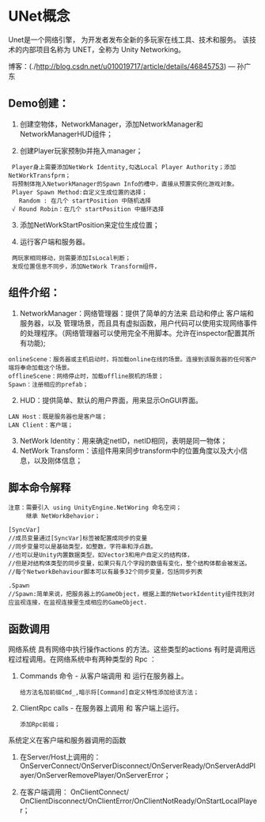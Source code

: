 # UNet概念
 Unet是一个网络引擎， 为开发者发布全新的多玩家在线工具、技术和服务。
 该技术的内部项目名称为 UNET，全称为 Unity Networking。

 博客：(./http://blog.csdn.net/u010019717/article/details/46845753) — 孙广东

 ## Demo创建：
   1. 创建空物体，NetworkManager，添加NetworkManager和NetworkManagerHUD组件；

   2. 创建Player玩家预制b并拖入manager；

     Player身上需要添加NetWork Identity,勾选Local Player Authority；添加NetWorkTransfprm；
     将预制体拖入NetworkManager的Spawn Info的槽中，直接从预置实例化游戏对象。
     Player Spawn Method:自定义生成位置的选择；
       Random : 在几个 startPosition 中随机选择
     √ Round Robin：在几个 startPosition 中循环选择

   3. 添加NetWorkStartPosition来定位生成位置；

   4. 运行客户端和服务器。

     两玩家相同移动，则需要添加IsLocal判断；
     发现位置信息不同步，添加NetWork Transform组件，


## 组件介绍：
  1. NetworkManager：网络管理器：提供了简单的方法来  启动和停止  客户端和服务器，以及 管理场景，而且具有虚拟函数，用户代码可以使用实现网络事件的处理程序。（网络管理器可以使用完全不用脚本。允许在inspector配置其所有功能);
 
    onlineScene：服务器或主机启动时，将加载online在线的场景。连接到该服务器的任何客户端将奉命加载这个场景。
    offlineScene：网络停止时，加载offline脱机的场景；
    Spawn：注册相应的prefab；
    
  2. HUD：提供简单、默认的用户界面，用来显示OnGUI界面。

    LAN Host：既是服务器也是客户端； 
    LAN Client：客户端；
  3. NetWork Identity：用来确定netID，netID相同，表明是同一物体；
  4. NetWork Transform：该组件用来同步transform中的位置角度以及大小信息，以及刚体信息； 



## 脚本命令解释
    注意：需要引入 using UnityEngine.NetWoring 命名空间；
         继承 NetWorkBehavior；
    
    [SyncVar]
    //成员变量通过[SyncVar]标签被配置成同步的变量 
    //同步变量可以是基础类型，如整数，字符串和浮点数。
    //也可以是Unity内置数据类型，如Vector3和用户自定义的结构体，
    //但是对结构体类型的同步变量，如果只有几个字段的数值有变化，整个结构体都会被发送。
    //每个NetworkBehaviour脚本可以有最多32个同步变量，包括同步列表

    .Spawn
    //Spawn:简单来说，把服务器上的GameObject，根据上面的NetworkIdentity组件找到对应监视连接，在监视连接里生成相应的GameObject.


 

 ## 函数调用
   网络系统 具有网络中执行操作actions 的方法。这些类型的actions 有时是调用远程过程调用。在网络系统中有两种类型的 Rpc ：

   1. Commands 命令 -  从客户端调用 和 运行在服务器上。

          给方法名加前缀Cmd_,暗示将[Command]自定义特性添加给该方法； 

   2. ClientRpc calls - 在服务器上调用 和 客户端上运行。

          添加Rpc前缀；
   
   
   系统定义在客户端和服务器调用的函数

   1. 在Server/Host上调用的：
    OnServerConnect/OnServerDisconnect/OnServerReady/OnServerAddPlayer/OnServerRemovePlayer/OnServerError；

   2. 在客户端调用：
    OnClientConnect/ OnClientDisconnect/OnClientError/OnClientNotReady/OnStartLocalPlayer；


      
